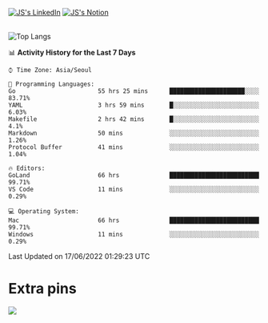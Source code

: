 
[![JS's LinkedIn](https://img.shields.io/badge/LinkedIn-blue?style=for-the-badge&logo=linkedin)](https://www.linkedin.com/in/jaeseung-lee-5a2a32139/) 
[![JS's Notion](https://img.shields.io/badge/Notion-black?style=for-the-badge&logo=notion)](https://bit.ly/ljswiki1) <br><br>
<!-- ![JS's GitHub stats](https://github-readme-stats-lemon-five.vercel.app/api?username=tkxkd0159&hide=contribs,prs,stars,issues&show_icons=true&theme=react&include_all_commits=true)   -->
![Top Langs](https://github-readme-stats-lemon-five.vercel.app/api/top-langs/?username=tkxkd0159&layout=compact&hide=jupyter%20notebook,scss,html,css&langs_count=10)  


<!--START_SECTION:waka-->
📊 **Activity History for the Last 7 Days** 

```text
⌚︎ Time Zone: Asia/Seoul

💬 Programming Languages: 
Go                       55 hrs 25 mins      █████████████████████░░░░   83.71% 
YAML                     3 hrs 59 mins       █░░░░░░░░░░░░░░░░░░░░░░░░   6.03% 
Makefile                 2 hrs 42 mins       █░░░░░░░░░░░░░░░░░░░░░░░░   4.1% 
Markdown                 50 mins             ░░░░░░░░░░░░░░░░░░░░░░░░░   1.26% 
Protocol Buffer          41 mins             ░░░░░░░░░░░░░░░░░░░░░░░░░   1.04%

🔥 Editors: 
GoLand                   66 hrs              █████████████████████████   99.71% 
VS Code                  11 mins             ░░░░░░░░░░░░░░░░░░░░░░░░░   0.29%

💻 Operating System: 
Mac                      66 hrs              █████████████████████████   99.71% 
Windows                  11 mins             ░░░░░░░░░░░░░░░░░░░░░░░░░   0.29%

```


 Last Updated on 17/06/2022 01:29:23 UTC
<!--END_SECTION:waka-->

# Extra pins
<!-- <a href="https://github.com/tkxkd0159/go-chain">
  <img align="center" src="https://github-readme-stats-lemon-five.vercel.app/api/pin/?username=tkxkd0159&repo=go-chain&theme=react" />
</a> -->
<a href="https://github.com/tkxkd0159/dsalgo">
  <img align="center" src="https://github-readme-stats-lemon-five.vercel.app/api/pin/?username=tkxkd0159&repo=dsalgo&theme=react" />
</a>

<!---
- 🔭 I’m currently working on ...
- 🌱 I’m currently learning blockchain and distributed network
- 👯 I’m looking to collaborate on ...
- 🤔 I’m looking for help with ...
- 💬 Ask me about ...
- 📫 How to reach me: ...
- 😄 Pronouns: ...
- ⚡ Fun fact: ...
-->
